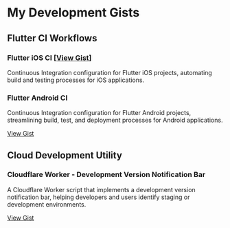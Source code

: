 # My Development Gists



## Flutter CI Workflows

### Flutter iOS CI [[View Gist](https://gist.github.com/mirzaaghazadeh/86f05bfc6bd11e94fd2fab5c98717536)]
Continuous Integration configuration for Flutter iOS projects, automating build and testing processes for iOS applications.


### Flutter Android CI
Continuous Integration configuration for Flutter Android projects, streamlining build, test, and deployment processes for Android applications.

[View Gist](https://gist.github.com/mirzaaghazadeh/bab4c611a32f0abde7a75f6c046c7e01)







## Cloud Development Utility

### Cloudflare Worker - Development Version Notification Bar
A Cloudflare Worker script that implements a development version notification bar, helping developers and users identify staging or development environments.

[View Gist](https://gist.github.com/mirzaaghazadeh/2c5a6469b0d02a9514ed4cb03522c2c0)
